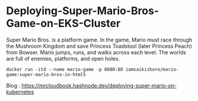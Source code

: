 # Deploying-Super-Mario-Bros-Game-on-EKS-Cluster
Super Mario Bros. is a platform game. In the game, Mario must race through the Mushroom Kingdom and save Princess Toadstool (later Princess Peach) from Bowser. Mario jumps, runs, and walks across each level. The worlds are full of enemies, platforms, and open holes.

```
docker run -itd --name mario-game -p 8080:80 iamsaikishore/mario-game:super-mario-bros-in-html5
```

Blog : https://mrcloudbook.hashnode.dev/deploying-super-mario-on-kubernetes
